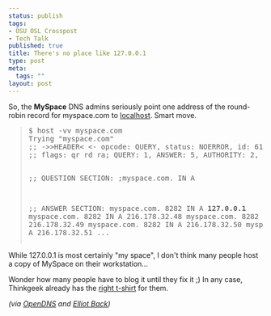 ```yaml
--- 
status: publish
tags: 
- OSU OSL Crosspost
- Tech Talk
published: true
title: There's no place like 127.0.0.1
type: post
meta: 
  tags: ""
layout: post
---
```

So, the <strong>MySpace</strong> DNS admins seriously point one address of the round-robin record for myspace.com to <a href="http://en.wikipedia.org/wiki/Localhost">localhost</a>. Smart move.

<blockquote>
<pre>
$ host -vv myspace.com
Trying "myspace.com"
;; -&gt;&gt;HEADER&lt; &lt;- opcode: QUERY, status: NOERROR, id: 61932
;; flags: qr rd ra; QUERY: 1, ANSWER: 5, AUTHORITY: 2, ADDITIONAL: 2

;; QUESTION SECTION:
;myspace.com.                   IN      A

;; ANSWER SECTION:
myspace.com.            8282    IN      A       <strong>127.0.0.1</strong>
myspace.com.            8282    IN      A       216.178.32.48
myspace.com.            8282    IN      A       216.178.32.49
myspace.com.            8282    IN      A       216.178.32.50
myspace.com.            8282    IN      A       216.178.32.51
...
</pre>
</blockquote>

While 127.0.0.1 is most certainly "my space", I don't think many people host a copy of MySpace on their workstation...

Wonder how many people have to blog it until they fix it ;) In any case, Thinkgeek already has the <a href="http://www.thinkgeek.com/tshirts/generic/5d6a/">right t-shirt</a> for them.

<em>(via <a href="http://blog.opendns.com/2006/10/30/hey-myspacecom-we-cant-reach-you-on-127001/">OpenDNS</a> and <a href="http://elliottback.com/wp/archives/2006/10/31/myspace-dns-problems-offline/">Elliot Back</a>)</em>
